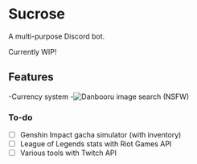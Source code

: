 # Sucrose
 A multi-purpose Discord bot.

 Currently WIP!

## Features
 -Currency system
 -![Danbooru](https://danbooru.donmai.us/) image search (NSFW)

### To-do
 - [ ] Genshin Impact gacha simulator (with inventory)
 - [ ] League of Legends stats with Riot Games API
 - [ ] Various tools with Twitch API
